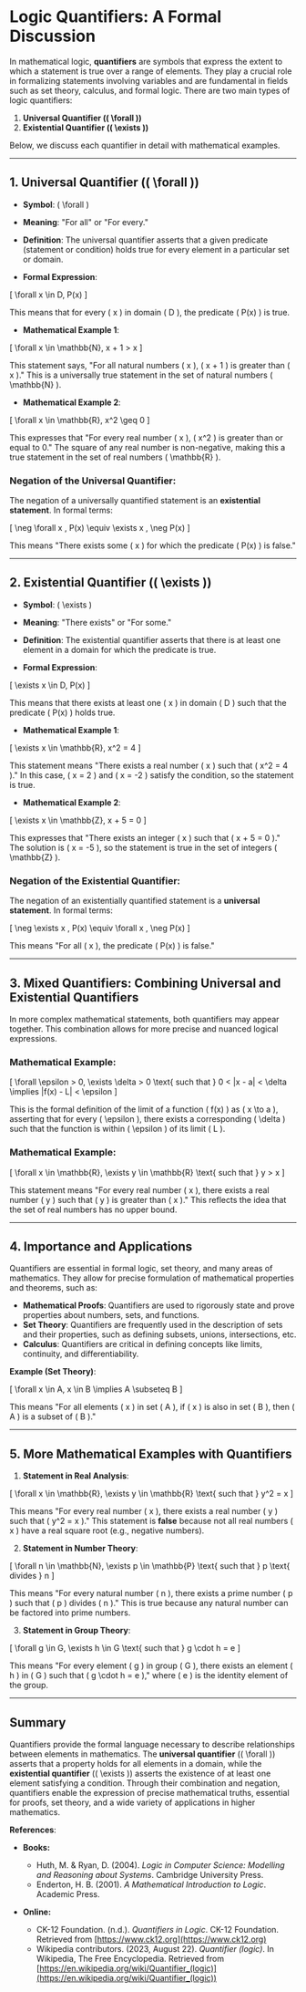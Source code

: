 # Logic Quantifiers: A Formal Discussion

In mathematical logic, **quantifiers** are symbols that express the extent to which a statement is true over a range of elements. They play a crucial role in formalizing statements involving variables and are fundamental in fields such as set theory, calculus, and formal logic. There are two main types of logic quantifiers:

1. **Universal Quantifier (\( \forall \))**
2. **Existential Quantifier (\( \exists \))**

Below, we discuss each quantifier in detail with mathematical examples.

---

## **1. Universal Quantifier (\( \forall \))**

- **Symbol**: \( \forall \)
- **Meaning**: "For all" or "For every."
- **Definition**: The universal quantifier asserts that a given predicate (statement or condition) holds true for every element in a particular set or domain.
  
- **Formal Expression**:

\[
\forall x \in D, P(x)
\]

  This means that for every \( x \) in domain \( D \), the predicate \( P(x) \) is true.

- **Mathematical Example 1**:

\[
\forall x \in \mathbb{N}, x + 1 > x
\]

  This statement says, "For all natural numbers \( x \), \( x + 1 \) is greater than \( x \)." This is a universally true statement in the set of natural numbers \( \mathbb{N} \).

- **Mathematical Example 2**:

\[
\forall x \in \mathbb{R}, x^2 \geq 0
\]

  This expresses that "For every real number \( x \), \( x^2 \) is greater than or equal to 0." The square of any real number is non-negative, making this a true statement in the set of real numbers \( \mathbb{R} \).

### **Negation of the Universal Quantifier**:

The negation of a universally quantified statement is an **existential statement**. In formal terms:

\[
\neg \forall x \, P(x) \equiv \exists x \, \neg P(x)
\]

This means "There exists some \( x \) for which the predicate \( P(x) \) is false."

---

## **2. Existential Quantifier (\( \exists \))**

- **Symbol**: \( \exists \)
- **Meaning**: "There exists" or "For some."
- **Definition**: The existential quantifier asserts that there is at least one element in a domain for which the predicate is true.
  
- **Formal Expression**:

\[
\exists x \in D, P(x)
\]

  This means that there exists at least one \( x \) in domain \( D \) such that the predicate \( P(x) \) holds true.

- **Mathematical Example 1**:

\[
\exists x \in \mathbb{R}, x^2 = 4
\]

  This statement means "There exists a real number \( x \) such that \( x^2 = 4 \)." In this case, \( x = 2 \) and \( x = -2 \) satisfy the condition, so the statement is true.

- **Mathematical Example 2**:

\[
\exists x \in \mathbb{Z}, x + 5 = 0
\]

  This expresses that "There exists an integer \( x \) such that \( x + 5 = 0 \)." The solution is \( x = -5 \), so the statement is true in the set of integers \( \mathbb{Z} \).

### **Negation of the Existential Quantifier**:

The negation of an existentially quantified statement is a **universal statement**. In formal terms:

\[
\neg \exists x \, P(x) \equiv \forall x \, \neg P(x)
\]

This means "For all \( x \), the predicate \( P(x) \) is false."

---

## **3. Mixed Quantifiers: Combining Universal and Existential Quantifiers**

In more complex mathematical statements, both quantifiers may appear together. This combination allows for more precise and nuanced logical expressions.

### **Mathematical Example**:

\[
\forall \epsilon > 0, \exists \delta > 0 \text{ such that } 0 < |x - a| < \delta \implies |f(x) - L| < \epsilon
\]

This is the formal definition of the limit of a function \( f(x) \) as \( x \to a \), asserting that for every \( \epsilon \), there exists a corresponding \( \delta \) such that the function is within \( \epsilon \) of its limit \( L \).

### **Mathematical Example**:

\[
\forall x \in \mathbb{R}, \exists y \in \mathbb{R} \text{ such that } y > x
\]

  This statement means "For every real number \( x \), there exists a real number \( y \) such that \( y \) is greater than \( x \)." This reflects the idea that the set of real numbers has no upper bound.

---

## **4. Importance and Applications**

Quantifiers are essential in formal logic, set theory, and many areas of mathematics. They allow for precise formulation of mathematical properties and theorems, such as:

- **Mathematical Proofs**: Quantifiers are used to rigorously state and prove properties about numbers, sets, and functions.
- **Set Theory**: Quantifiers are frequently used in the description of sets and their properties, such as defining subsets, unions, intersections, etc.
- **Calculus**: Quantifiers are critical in defining concepts like limits, continuity, and differentiability.
  
**Example (Set Theory)**:

\[
\forall x \in A, x \in B \implies A \subseteq B
\]

This means "For all elements \( x \) in set \( A \), if \( x \) is also in set \( B \), then \( A \) is a subset of \( B \)."

---

## **5. More Mathematical Examples with Quantifiers**

1. **Statement in Real Analysis**:

\[
\forall x \in \mathbb{R}, \exists y \in \mathbb{R} \text{ such that } y^2 = x
\]

   This means "For every real number \( x \), there exists a real number \( y \) such that \( y^2 = x \)." This statement is **false** because not all real numbers \( x \) have a real square root (e.g., negative numbers).

2. **Statement in Number Theory**:

\[
\forall n \in \mathbb{N}, \exists p \in \mathbb{P} \text{ such that } p \text{ divides } n
\]

   This means "For every natural number \( n \), there exists a prime number \( p \) such that \( p \) divides \( n \)." This is true because any natural number can be factored into prime numbers.

3. **Statement in Group Theory**:

\[
\forall g \in G, \exists h \in G \text{ such that } g \cdot h = e
\]

   This means "For every element \( g \) in group \( G \), there exists an element \( h \) in \( G \) such that \( g \cdot h = e \)," where \( e \) is the identity element of the group.

---

## **Summary**

Quantifiers provide the formal language necessary to describe relationships between elements in mathematics. The **universal quantifier** (\( \forall \)) asserts that a property holds for all elements in a domain, while the **existential quantifier** (\( \exists \)) asserts the existence of at least one element satisfying a condition. Through their combination and negation, quantifiers enable the expression of precise mathematical truths, essential for proofs, set theory, and a wide variety of applications in higher mathematics.

**References**:

  * **Books:**

    - Huth, M. & Ryan, D. (2004). *Logic in Computer Science: Modelling and Reasoning about Systems*. Cambridge University Press.
    - Enderton, H. B. (2001). *A Mathematical Introduction to Logic*. Academic Press.

  * **Online:**

    - CK-12 Foundation. (n.d.). *Quantifiers in Logic*. CK-12 Foundation. Retrieved from [https://www.ck12.org](https://www.ck12.org)
    - Wikipedia contributors. (2023, August 22). *Quantifier (logic)*. In Wikipedia, The Free Encyclopedia. Retrieved from [https://en.wikipedia.org/wiki/Quantifier_(logic)](https://en.wikipedia.org/wiki/Quantifier_(logic))